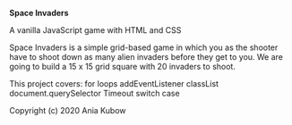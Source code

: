 <strong>Space Invaders</strong>

A vanilla JavaScript game with HTML and CSS

Space Invaders is a simple grid-based game in which you as the shooter have to shoot down as many alien invaders before they get to you. We are going to build a 15 x 15 grid square with 20 invaders to shoot.

This project covers:
for loops
addEventListener
classList
document.querySelector
Timeout
switch case

Copyright (c) 2020 Ania Kubow